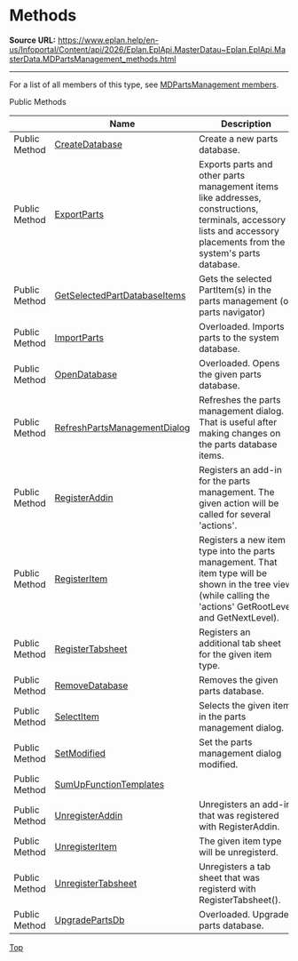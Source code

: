 # Methods

**Source URL:** https://www.eplan.help/en-us/Infoportal/Content/api/2026/Eplan.EplApi.MasterDatau~Eplan.EplApi.MasterData.MDPartsManagement_methods.html

---

For a list of all members of this type, see [MDPartsManagement members](Eplan.EplApi.MasterDatau~Eplan.EplApi.MasterData.MDPartsManagement_members.html).

Public Methods

|  | Name | Description |
| --- | --- | --- |
| Public Method | [CreateDatabase](Eplan.EplApi.MasterDatau~Eplan.EplApi.MasterData.MDPartsManagement~CreateDatabase.html) | Create a new parts database. |
| Public Method | [ExportParts](Eplan.EplApi.MasterDatau~Eplan.EplApi.MasterData.MDPartsManagement~ExportParts.html) | Exports parts and other parts management items like addresses, constructions, terminals, accessory lists and accessory placements from the system's parts database. |
| Public Method | [GetSelectedPartDatabaseItems](Eplan.EplApi.MasterDatau~Eplan.EplApi.MasterData.MDPartsManagement~GetSelectedPartDatabaseItems.html) | Gets the selected PartItem(s) in the parts management (or parts navigator) |
| Public Method | [ImportParts](Eplan.EplApi.MasterDatau~Eplan.EplApi.MasterData.MDPartsManagement~ImportParts.html) | Overloaded. Imports parts to the system database. |
| Public Method | [OpenDatabase](Eplan.EplApi.MasterDatau~Eplan.EplApi.MasterData.MDPartsManagement~OpenDatabase.html) | Overloaded. Opens the given parts database. |
| Public Method | [RefreshPartsManagementDialog](Eplan.EplApi.MasterDatau~Eplan.EplApi.MasterData.MDPartsManagement~RefreshPartsManagementDialog.html) | Refreshes the parts management dialog. That is useful after making changes on the parts database items. |
| Public Method | [RegisterAddin](Eplan.EplApi.MasterDatau~Eplan.EplApi.MasterData.MDPartsManagement~RegisterAddin.html) | Registers an add-in for the parts management. The given action will be called for several 'actions'. |
| Public Method | [RegisterItem](Eplan.EplApi.MasterDatau~Eplan.EplApi.MasterData.MDPartsManagement~RegisterItem.html) | Registers a new item type into the parts management. That item type will be shown in the tree view (while calling the 'actions' GetRootLevel and GetNextLevel). |
| Public Method | [RegisterTabsheet](Eplan.EplApi.MasterDatau~Eplan.EplApi.MasterData.MDPartsManagement~RegisterTabsheet.html) | Registers an additional tab sheet for the given item type. |
| Public Method | [RemoveDatabase](Eplan.EplApi.MasterDatau~Eplan.EplApi.MasterData.MDPartsManagement~RemoveDatabase.html) | Removes the given parts database. |
| Public Method | [SelectItem](Eplan.EplApi.MasterDatau~Eplan.EplApi.MasterData.MDPartsManagement~SelectItem.html) | Selects the given item in the parts management dialog. |
| Public Method | [SetModified](Eplan.EplApi.MasterDatau~Eplan.EplApi.MasterData.MDPartsManagement~SetModified.html) | Set the parts management dialog modified. |
| Public Method | [SumUpFunctionTemplates](Eplan.EplApi.MasterDatau~Eplan.EplApi.MasterData.MDPartsManagement~SumUpFunctionTemplates.html) |  |
| Public Method | [UnregisterAddin](Eplan.EplApi.MasterDatau~Eplan.EplApi.MasterData.MDPartsManagement~UnregisterAddin.html) | Unregisters an add-in that was registered with RegisterAddin. |
| Public Method | [UnregisterItem](Eplan.EplApi.MasterDatau~Eplan.EplApi.MasterData.MDPartsManagement~UnregisterItem.html) | The given item type will be unregisterd. |
| Public Method | [UnregisterTabsheet](Eplan.EplApi.MasterDatau~Eplan.EplApi.MasterData.MDPartsManagement~UnregisterTabsheet.html) | Unregisters a tab sheet that was registerd with RegisterTabsheet(). |
| Public Method | [UpgradePartsDb](Eplan.EplApi.MasterDatau~Eplan.EplApi.MasterData.MDPartsManagement~UpgradePartsDb.html) | Overloaded. Upgrades parts database. |

[Top](#top)
